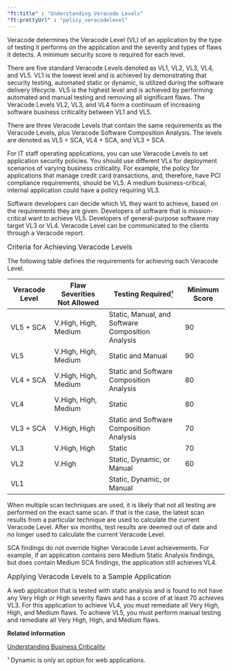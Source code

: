 ```yaml
---
"ft:title" : "Understanding Veracode Levels"
"ft:prettyUrl" : "policy_veracodelevel"
---
```

Veracode determines the Veracode Level \(VL\) of an application by the type of testing it performs on the application and the severity and types of flaws it detects. A minimum security score is required for each level.

There are five standard Veracode Levels denoted as VL1, VL2, VL3, VL4, and VL5. VL1 is the lowest level and is achieved by demonstrating that security testing, automated static or dynamic, is utilized during the software delivery lifecycle. VL5 is the highest level and is achieved by performing automated and manual testing and removing all significant flaws. The Veracode Levels VL2, VL3, and VL4 form a continuum of increasing software business criticality between VL1 and VL5.

There are three Veracode Levels that contain the same requirements as the Veracode Levels, plus Veracode Software Composition Analysis. The levels are denoted as VL5 + SCA, VL4 + SCA, and VL3 + SCA.

For IT staff operating applications, you can use Veracode Levels to set application security policies. You should use different VLs for deployment scenarios of varying business criticality. For example, the policy for applications that manage credit card transactions, and, therefore, have PCI compliance requirements, should be VL5. A medium business-critical, internal application could have a policy requiring VL3.

Software developers can decide which VL they want to achieve, based on the requirements they are given. Developers of software that is mission-critical want to achieve VL5. Developers of general-purpose software may target VL3 or VL4. Veracode Level can be communicated to the clients through a Veracode report.

<p><span style="font-size: medium;">Criteria for Achieving Veracode Levels</span></p>

The following table defines the requirements for achieving each Veracode Level.

|Veracode Level|Flaw Severities Not Allowed|Testing Required[¹](#testing)|Minimum Score|
|--------------|---------------------------|------------------------------|-------------|
|VL5 + SCA|V.High, High, Medium|Static, Manual, and Software Composition Analysis|90|
|VL5|V.High, High, Medium|Static and Manual|90|
|VL4 + SCA|V.High, High, Medium|Static and Software Composition Analysis|80|
|VL4|V.High, High, Medium|Static|80|
|VL3 + SCA|V.High, High|Static and Software Composition Analysis|70|
|VL3|V.High, High|Static|70|
|VL2|V.High|Static, Dynamic, or Manual|60|
|VL1| |Static, Dynamic, or Manual| |

When multiple scan techniques are used, it is likely that not all testing are performed on the exact same scan. If that is the case, the latest scan results from a particular technique are used to calculate the current Veracode Level. After six months, test results are deemed out of date and no longer used to calculate the current Veracode Level.

SCA findings do not override higher Veracode Level achievements. For example, if an application contains zero Medium Static Analysis findings, but does contain Medium SCA findings, the application still achieves VL4.

<p><span style="font-size: medium;">Applying Veracode Levels to a Sample Application</span></p>

A web application that is tested with static analysis and is found to not have any Very High or High severity flaws and has a score of at least 70 achieves VL3. For this application to achieve VL4, you must remediate all Very High, High, and Medium flaws. To achieve VL5, you must perform manual testing and remediate all Very High, High, and Medium flaws.

**Related information**  

[Understanding Business Criticality](https://docs.veracode.com/r/review_assurancelevels)

<a name ="testing"></a>
¹ Dynamic is only an option for web applications.
